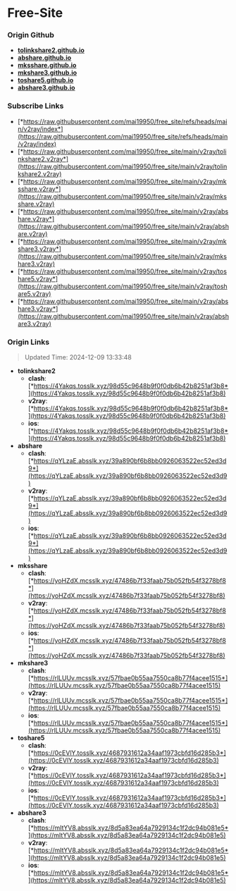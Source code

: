 # Free-Site

### Origin Github

- [**tolinkshare2.github.io**](https://github.com/tolinkshare2/tolinkshare2.github.io)
- [**abshare.github.io**](https://github.com/abshare/abshare.github.io)
- [**mksshare.github.io**](https://github.com/mksshare/mksshare.github.io)
- [**mkshare3.github.io**](https://github.com/mkshare3/mkshare3.github.io)
- [**toshare5.github.io**](https://github.com/toshare5/toshare5.github.io)
- [**abshare3.github.io**](https://github.com/abshare3/abshare3.github.io)

### Subscribe Links

- [*https://raw.githubusercontent.com/mai19950/free_site/refs/heads/main/v2ray/index*](https://raw.githubusercontent.com/mai19950/free_site/refs/heads/main/v2ray/index)
- [*https://raw.githubusercontent.com/mai19950/free_site/main/v2ray/tolinkshare2.v2ray*](https://raw.githubusercontent.com/mai19950/free_site/main/v2ray/tolinkshare2.v2ray)
- [*https://raw.githubusercontent.com/mai19950/free_site/main/v2ray/mksshare.v2ray*](https://raw.githubusercontent.com/mai19950/free_site/main/v2ray/mksshare.v2ray)
- [*https://raw.githubusercontent.com/mai19950/free_site/main/v2ray/abshare.v2ray*](https://raw.githubusercontent.com/mai19950/free_site/main/v2ray/abshare.v2ray)
- [*https://raw.githubusercontent.com/mai19950/free_site/main/v2ray/mkshare3.v2ray*](https://raw.githubusercontent.com/mai19950/free_site/main/v2ray/mkshare3.v2ray)
- [*https://raw.githubusercontent.com/mai19950/free_site/main/v2ray/toshare5.v2ray*](https://raw.githubusercontent.com/mai19950/free_site/main/v2ray/toshare5.v2ray)
- [*https://raw.githubusercontent.com/mai19950/free_site/main/v2ray/abshare3.v2ray*](https://raw.githubusercontent.com/mai19950/free_site/main/v2ray/abshare3.v2ray)

### Origin Links

> Updated Time: 2024-12-09 13:33:48

- **tolinkshare2**
  - **clash**: [*https://4Yakqs.tosslk.xyz/98d55c9648b9f0f0db6b42b8251af3b8*](https://4Yakqs.tosslk.xyz/98d55c9648b9f0f0db6b42b8251af3b8)
  - **v2ray**: [*https://4Yakqs.tosslk.xyz/98d55c9648b9f0f0db6b42b8251af3b8*](https://4Yakqs.tosslk.xyz/98d55c9648b9f0f0db6b42b8251af3b8)
  - **ios**: [*https://4Yakqs.tosslk.xyz/98d55c9648b9f0f0db6b42b8251af3b8*](https://4Yakqs.tosslk.xyz/98d55c9648b9f0f0db6b42b8251af3b8)
- **abshare**
  - **clash**: [*https://qYLzaE.absslk.xyz/39a890bf6b8bb0926063522ec52ed3d9*](https://qYLzaE.absslk.xyz/39a890bf6b8bb0926063522ec52ed3d9)
  - **v2ray**: [*https://qYLzaE.absslk.xyz/39a890bf6b8bb0926063522ec52ed3d9*](https://qYLzaE.absslk.xyz/39a890bf6b8bb0926063522ec52ed3d9)
  - **ios**: [*https://qYLzaE.absslk.xyz/39a890bf6b8bb0926063522ec52ed3d9*](https://qYLzaE.absslk.xyz/39a890bf6b8bb0926063522ec52ed3d9)
- **mksshare**
  - **clash**: [*https://yoHZdX.mcsslk.xyz/47486b7f33faab75b052fb54f3278bf8*](https://yoHZdX.mcsslk.xyz/47486b7f33faab75b052fb54f3278bf8)
  - **v2ray**: [*https://yoHZdX.mcsslk.xyz/47486b7f33faab75b052fb54f3278bf8*](https://yoHZdX.mcsslk.xyz/47486b7f33faab75b052fb54f3278bf8)
  - **ios**: [*https://yoHZdX.mcsslk.xyz/47486b7f33faab75b052fb54f3278bf8*](https://yoHZdX.mcsslk.xyz/47486b7f33faab75b052fb54f3278bf8)
- **mkshare3**
  - **clash**: [*https://rlLUUv.mcsslk.xyz/57fbae0b55aa7550ca8b77f4acee1515*](https://rlLUUv.mcsslk.xyz/57fbae0b55aa7550ca8b77f4acee1515)
  - **v2ray**: [*https://rlLUUv.mcsslk.xyz/57fbae0b55aa7550ca8b77f4acee1515*](https://rlLUUv.mcsslk.xyz/57fbae0b55aa7550ca8b77f4acee1515)
  - **ios**: [*https://rlLUUv.mcsslk.xyz/57fbae0b55aa7550ca8b77f4acee1515*](https://rlLUUv.mcsslk.xyz/57fbae0b55aa7550ca8b77f4acee1515)
- **toshare5**
  - **clash**: [*https://0cEVlY.tosslk.xyz/4687931612a34aaf1973cbfd16d285b3*](https://0cEVlY.tosslk.xyz/4687931612a34aaf1973cbfd16d285b3)
  - **v2ray**: [*https://0cEVlY.tosslk.xyz/4687931612a34aaf1973cbfd16d285b3*](https://0cEVlY.tosslk.xyz/4687931612a34aaf1973cbfd16d285b3)
  - **ios**: [*https://0cEVlY.tosslk.xyz/4687931612a34aaf1973cbfd16d285b3*](https://0cEVlY.tosslk.xyz/4687931612a34aaf1973cbfd16d285b3)
- **abshare3**
  - **clash**: [*https://mItYV8.absslk.xyz/8d5a83ea64a7929134c1f2dc94b081e5*](https://mItYV8.absslk.xyz/8d5a83ea64a7929134c1f2dc94b081e5)
  - **v2ray**: [*https://mItYV8.absslk.xyz/8d5a83ea64a7929134c1f2dc94b081e5*](https://mItYV8.absslk.xyz/8d5a83ea64a7929134c1f2dc94b081e5)
  - **ios**: [*https://mItYV8.absslk.xyz/8d5a83ea64a7929134c1f2dc94b081e5*](https://mItYV8.absslk.xyz/8d5a83ea64a7929134c1f2dc94b081e5)
